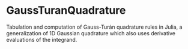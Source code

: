 # GaussTuranQuadrature
Tabulation and computation of Gauss-Turán quadrature rules in Julia, a generalization of 1D Gaussian quadrature which also uses derivative evaluations of the integrand.
